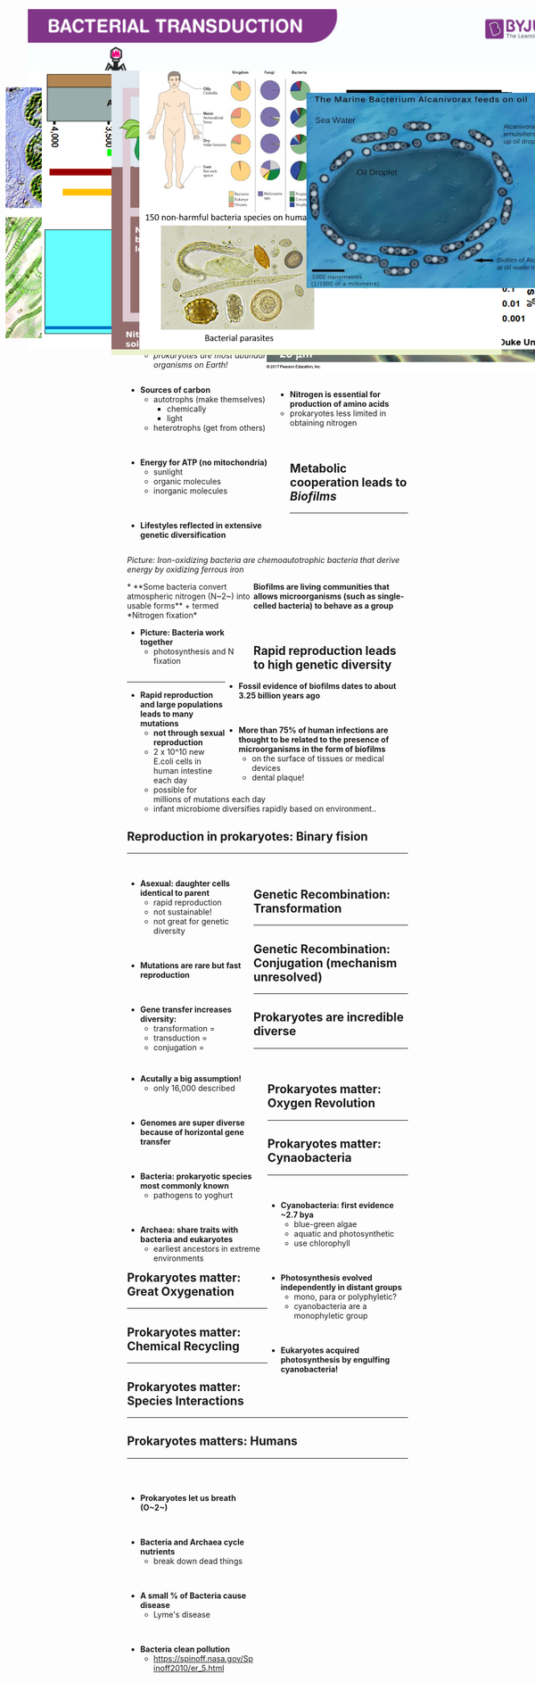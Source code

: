 ```yaml
---
title: "Prokaryotes (Bacteria and Archaea) Part 2"
output: 
  ioslides_presentation:
    css: custom2.css
    widescreen: true
    smaller: true
---
```


## Prokaryotes: The big picture
<hr>
<br/>

<div style="float: left; width: 58%;">

* **'Prokaryotes' are not a monopheyltic group**
    + Kingdoms Bacteria & Archaea; each with unique traits
    + most species diverse groups on Earth

<br/>

* **Diversity of ways of making a living**
    + sources of energy to make ATP
    + heterotrophs
    + autotrophs (photosynthesis)

<br/>

* **Co-evolution with the planet and other organisms**
    + oxygen poor to oxygen rich world
    + extremeophiles (temperature, pH, salt,etc.)
    + *prokaryotes are most abundant organisms on Earth!*
</div>

<IMG STYLE="position:absolute; TOP:145px; LEFT:650px; WIDTH:450px; HEIGHT:350px" SRC="images/diversitywit.png">

<IMG STYLE="position:absolute; TOP:490px; LEFT:700px; WIDTH:300px; HEIGHT:200px" SRC="images/yellowstone.jpg">

## Prokaryotes do it all! (review Table 27.1)
<hr>
<br/>

<div style="float: left; width: 58%;">

* **Sources of carbon**
    + autotrophs (make themselves)
        + chemically
        + light
    + heterotrophs (get from others)

<br/>

* **Energy for ATP (no mitochondria)**
    + sunlight
    + organic molecules
    + inorganic molecules
 
<br/>

* **Lifestyles reflected in extensive genetic diversification**

</div>

<br/>

<div style="float: left; width: 100%;">

*Picture: Iron-oxidizing bacteria are chemoautotrophic bacteria that derive energy by oxidizing ferrous iron*

</div>

<IMG STYLE="position:absolute; TOP:160px; LEFT:550px; WIDTH:500px; HEIGHT:400px" SRC="images/iron.png">

## Prokaryotes need nitrogen and may need oxygen
<hr>

* **Metabolism varies with respect to oxygen**
    + use for cellular respiration
    + or poisoned by it!
    + some can extract chemical energy from nitrite or sulfate
 
 <br/>
 
* **Nitrogen is essential for production of amino acids**
    + prokaryotes less limited in obtaining nitrogen
 
 <br/>
 
<div style="float: left; width: 45%;">
* **Some bacteria convert atmospheric nitrogen (N~2~) into usable forms**
    + termed *Nitrogen fixation*

 <br/>
 
* **Picture: Bacteria work together**
    + photosynthesis and N fixation
</div>
<IMG STYLE="position:absolute; TOP:400px; LEFT:475px; WIDTH:600px; HEIGHT:300px" SRC="images/photonitro.jpg">

## Metabolic cooperation leads to *Biofilms*
<hr>
<br/>

**Biofilms are living communities that allows microorganisms (such as single-celled bacteria) to behave as a group**

<br/>

<div style="float: right; width: 65%;">

* **Fossil evidence of biofilms dates to about 3.25 billion years ago**

<br/>

* **More than 75% of human infections are thought to be related to the presence of microorganisms in the form of biofilms**
    + on the surface of tissues or medical devices 
    + dental plaque!

</div>

<IMG STYLE="position:absolute; TOP:300px; LEFT:30px; WIDTH:350px; HEIGHT:250px" SRC="images/teeth.jpg">

## Rapid reproduction leads to high genetic diversity
<hr>

* **Rapid reproduction and large populations leads to many mutations**
    + **not through sexual reproduction**
    + 2 x 10^10 new E.coli cells in human intestine each day
    + possible for millions of mutations each day
    + infant microbiome diversifies rapidly based on environment..

<IMG STYLE="position:absolute; TOP:320px; LEFT:200px; WIDTH:700px; HEIGHT:350px" SRC="images/infant.png">

## Reproduction in prokaryotes: Binary fision
<hr>
<br/>

<div style="float: left; width: 45%;">

* **Asexual: daughter cells identical to parent**
    + rapid reproduction
    + not sustainable!
    + not great for genetic diversity

<br/>

* **Mutations are rare but fast reproduction**

<br/>

* **Gene transfer increases diversity:**
    + transformation = 
    + transduction = 
    + conjugation = 
</div>

<IMG STYLE="position:absolute; TOP:160px; LEFT:550px; WIDTH:525px; HEIGHT:500px" SRC="images/binary2.jpg">

## Genetic Recombination: Transformation
<hr>

<IMG STYLE="position:absolute; TOP:160px; LEFT:200px; WIDTH:700px; HEIGHT:500px" SRC="images/transformation.jpg">

## 
<IMG STYLE="position:absolute; TOP:50px; LEFT:50px; WIDTH:1000px; HEIGHT:600px" SRC="images/transduction.png">

## Genetic Recombination: Conjugation (mechanism unresolved)
<hr>

<IMG STYLE="position:absolute; TOP:160px; LEFT:50px; WIDTH:1000px; HEIGHT:500px" SRC="images/conjugation.png">

## Prokaryotes are incredible diverse
<hr>
<br/>

<div style="float: left; width: 50%;">

* **Acutally a big assumption!**
    + only 16,000 described

<br/>

* **Genomes are super diverse because of horizontal gene transfer**

<br/>

* **Bacteria: prokaryotic species most commonly known**
    + pathogens to yoghurt

<br/>

* **Archaea: share traits with bacteria and eukaryotes**
    + earliest ancestors in extreme environments

</div>

<IMG STYLE="position:absolute; TOP:160px; LEFT:600px; WIDTH:400px; HEIGHT:500px" SRC="images/compare.png">


## Prokaryotes matter: Oxygen Revolution
<hr>

<IMG STYLE="position:absolute; TOP:225px; LEFT:15px; WIDTH:550px; HEIGHT:350px" SRC="images/archaenera.png">

<IMG STYLE="position:absolute; TOP:225px; LEFT:575px; WIDTH:500px; HEIGHT:350px" SRC="images/bif.jpg">

## Prokaryotes matter: Cynaobacteria
<hr>
<br/>

<div style="float: right; width: 50%;">

* **Cyanobacteria: first evidence ~2.7 bya**
    + blue-green algae
    + aquatic and photosynthetic
    + use chlorophyll

<br/>

* **Photosynthesis evolved independently in distant groups**
    + mono, para or polyphyletic?
    + cyanobacteria are a monophyletic group

<br/>

* **Eukaryotes acquired photosynthesis by engulfing cyanobacteria!**

</div>
    
<IMG STYLE="position:absolute; TOP:190px; LEFT:10px; WIDTH:500px; HEIGHT:450px" SRC="images/cyanobacteria.png">

## Prokaryotes matter: Great Oxygenation
<hr>

<IMG STYLE="position:absolute; TOP:160px; LEFT:75px; WIDTH:950px; HEIGHT:500px" SRC="images/goe2.jpg">

## Prokaryotes matter: Chemical Recycling
<hr>

<IMG STYLE="position:absolute; TOP:160px; LEFT:200px; WIDTH:700px; HEIGHT:500px" SRC="images/cycle.png">

## Prokaryotes matter: Species Interactions
<hr>

<IMG STYLE="position:absolute; TOP:160px; LEFT:250px; WIDTH:650px; HEIGHT:500px" SRC="images/species.png">

## Prokaryotes matters: Humans
<hr>
<br/>
<br/>

<div style="float: left; width: 45%;">

* **Prokaryotes let us breath (O~2~)**

<br/>

* **Bacteria and Archaea cycle nutrients**
    + break down dead things

<br/>

* **A small % of Bacteria cause disease**
    + Lyme's disease

<br/>

* **Bacteria clean pollution**
    + https://spinoff.nasa.gov/Spinoff2010/er_5.html

</div>

<IMG STYLE="position:absolute; TOP:200px; LEFT:550px; WIDTH:525px; HEIGHT:350px" SRC="images/oilspill.jpg">
